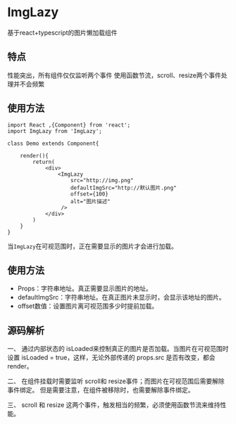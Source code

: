 # ImgLazy
基于react+typescript的图片懒加载组件

## 特点
性能突出，所有组件仅仅监听两个事件
使用函数节流，scroll、resize两个事件处理并不会频繁

## 使用方法
```
import React ,{Component} from 'react';
import ImgLazy from 'ImgLazy';

class Demo extends Component{

	render(){
		return(
			<div>
				<ImgLazy 
					src="http://img.png"
					defaultImgSrc="http://默认图片.png"
					offset={100}
					alt="图片描述"
				 />
			</div>
		)
	}
}
```
当<code>ImgLazy</code>在可视范围时，正在需要显示的图片才会进行加载。

## 使用方法
+ Props：字符串地址。真正需要显示图片的地址。
+ defaultImgSrc：字符串地址。在真正图片未显示时，会显示该地址的图片。
+ offset数值：设置图片离可视范围多少时提前加载。

## 源码解析
一、
通过内部状态的 isLoaded来控制真正的图片是否加载。当图片在可视范围时设置 isLoaded = true，这样，无论外部传递的 props.src 是否有改变，都会render。


二、
在组件挂载时需要监听 scroll和 resize事件；而图片在可视范围后需要解除事件绑定。
但是需要注意，在组件被移除时，也需要解除事件绑定。

三、
scroll 和 resize 这两个事件，触发相当的频繁，必须使用函数节流来维持性能。
